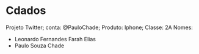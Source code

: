 # Cdados

Projeto Twitter;
conta: @PauloChade;
Produto: Iphone;
Classe: 2A
Nomes:
 - Leonardo Fernandes Farah Elias
 - Paulo Souza Chade
